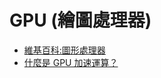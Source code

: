 # GPU (繪圖處理器)

* [維基百科:圖形處理器](https://zh.wikipedia.org/wiki/%E5%9C%96%E5%BD%A2%E8%99%95%E7%90%86%E5%99%A8)
* [什麼是 GPU 加速運算？](http://www.nvidia.com.tw/object/what-is-gpu-computing-tw.html)

